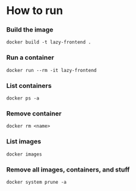 # How to run

### Build the image
`docker build -t lazy-frontend .`

### Run a container
`docker run --rm -it lazy-frontend`

### List containers
`docker ps -a`

### Remove container
`docker rm <name>`

### List images
`docker images`

### Remove all images, containers, and stuff
`docker system prune -a`
